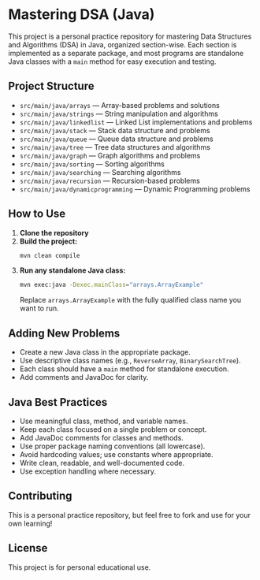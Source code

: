 # Mastering DSA (Java)

This project is a personal practice repository for mastering Data Structures and Algorithms (DSA) in Java, organized section-wise. Each section is implemented as a separate package, and most programs are standalone Java classes with a `main` method for easy execution and testing.

## Project Structure

- `src/main/java/arrays` — Array-based problems and solutions
- `src/main/java/strings` — String manipulation and algorithms
- `src/main/java/linkedlist` — Linked List implementations and problems
- `src/main/java/stack` — Stack data structure and problems
- `src/main/java/queue` — Queue data structure and problems
- `src/main/java/tree` — Tree data structures and algorithms
- `src/main/java/graph` — Graph algorithms and problems
- `src/main/java/sorting` — Sorting algorithms
- `src/main/java/searching` — Searching algorithms
- `src/main/java/recursion` — Recursion-based problems
- `src/main/java/dynamicprogramming` — Dynamic Programming problems

## How to Use

1. **Clone the repository**
2. **Build the project:**
   ```sh
   mvn clean compile
   ```
3. **Run any standalone Java class:**
   ```sh
   mvn exec:java -Dexec.mainClass="arrays.ArrayExample"
   ```
   Replace `arrays.ArrayExample` with the fully qualified class name you want to run.

## Adding New Problems
- Create a new Java class in the appropriate package.
- Use descriptive class names (e.g., `ReverseArray`, `BinarySearchTree`).
- Each class should have a `main` method for standalone execution.
- Add comments and JavaDoc for clarity.

## Java Best Practices
- Use meaningful class, method, and variable names.
- Keep each class focused on a single problem or concept.
- Add JavaDoc comments for classes and methods.
- Use proper package naming conventions (all lowercase).
- Avoid hardcoding values; use constants where appropriate.
- Write clean, readable, and well-documented code.
- Use exception handling where necessary.

## Contributing
This is a personal practice repository, but feel free to fork and use for your own learning!

## License
This project is for personal educational use.

